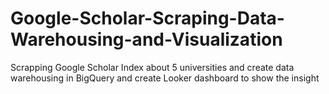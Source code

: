 # Google-Scholar-Scraping-Data-Warehousing-and-Visualization
Scrapping Google Scholar Index about 5 universities and create data warehousing in BigQuery and create Looker dashboard to show the insight
